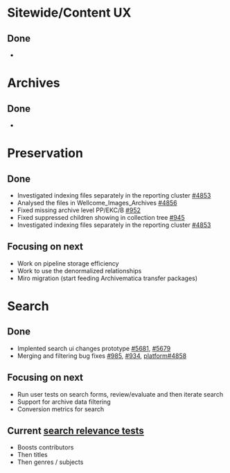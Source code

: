 # Sitewide/Content UX
## Done
- 

# Archives
## Done
- 



# Preservation 
## Done
-	Investigated indexing files separately in the reporting cluster [#4853](https://github.com/wellcomecollection/platform/issues/4853)
-	Analysed the files in Wellcome_Images_Archives [#4856](https://github.com/wellcomecollection/platform/issues/4856)
-	Fixed missing archive level PP/EKC/B [#952](https://github.com/wellcomecollection/catalogue/issues/952)
-	Fixed suppressed children showing in collection tree [#945](https://github.com/wellcomecollection/platform/issues/4863)
-	Investigated indexing files separately in the reporting cluster [#4853](https://github.com/wellcomecollection/platform/issues/4853)

## Focusing on next
-	Work on pipeline storage efficiency
-	Work to use the denormalized relationships
-	Miro migration (start feeding Archivematica transfer packages)


# Search
## Done
-	Implented search ui changes prototype [#5681](https://github.com/wellcomecollection/wellcomecollection.org/issues/5681), [#5679](https://github.com/wellcomecollection/wellcomecollection.org/issues/5679)
-	Merging and filtering bug fixes [#985](https://github.com/wellcomecollection/catalogue/issues/985), [#934](https://github.com/wellcomecollection/catalogue/issues/934), [platform#4858](https://github.com/wellcomecollection/platform/issues/4858)


## Focusing on next
-	Run user tests on search forms, review/evaluate and then iterate search
-	Support for archive data filtering
-	Conversion metrics for search

## Current [search relevance tests](https://docs.wellcomecollection.org/catalogue/search/tests)
- Boosts contributors
- Then titles
- Then genres / subjects
